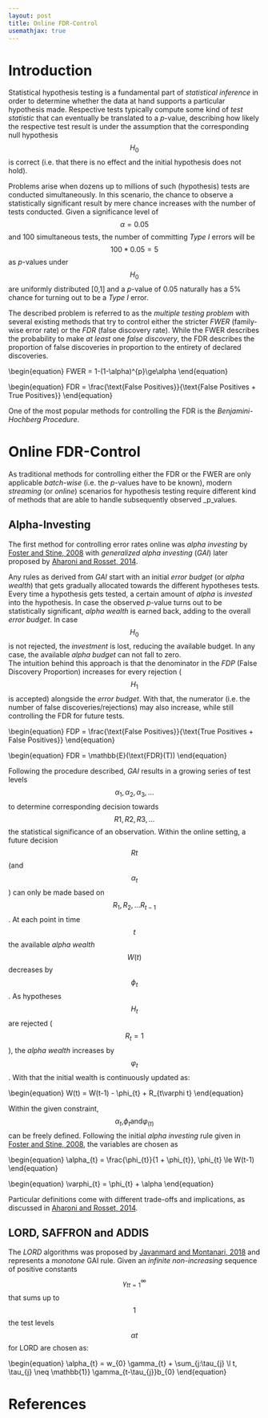 ```yaml
---
layout: post
title: Online FDR-Control
usemathjax: true
---
```


# Introduction

Statistical hypothesis testing is a fundamental part of _statistical inference_ in order
to determine whether the data at hand supports a particular hypothesis made. Respective tests
typically compute some kind of _test statistic_ that can eventually be translated to a
_p_-value, describing how likely the respective test result is under the assumption that the
corresponding null hypothesis $$H_{\text{0}}$$ is correct (i.e. that there is no effect and the 
initial hypothesis does not hold).

Problems arise when dozens up to millions of such (hypothesis) tests are conducted simultaneously.
In this scenario, the chance to observe a statistically significant result by mere chance increases
with the number of tests conducted. Given a significance level of $$\alpha=0.05$$ and $100$ simultaneous
tests, the number of committing _Type I_ errors will be $$100 * 0.05 = 5$$ as _p_-values under
$$H_{\text{0}}$$ are uniformly distributed [0,1] and a _p_-value of 0.05 naturally has a 5% chance for turning
out to be a _Type I_ error.

The described problem is referred to as the _multiple testing problem_ with several existing methods
that try to control either the stricter _FWER_ (family-wise error rate) or the _FDR_ (false discovery
rate). While the FWER describes the probability to make _at least_ one _false discovery_, the FDR
describes the proportion of false discoveries in proportion to the entirety of declared discoveries.

\begin{equation}
   FWER = 1-(1-\alpha)^{p}\ge\alpha
\end{equation}

\begin{equation}
   FDR = \frac{\text{False Positives}}{\text{False Positives + True Positives}}
\end{equation}

One of the most popular methods for controlling the FDR is the _Benjamini-Hochberg Procedure_.

# Online FDR-Control

As traditional methods for controlling either the FDR or the FWER are only applicable _batch-wise_
(i.e. the _p_-values have to be known), modern _streaming_ (or _online_) scenarios for hypothesis
testing require different kind of methods that are able to handle subsequently observed _p_values.

## Alpha-Investing

The first method for controlling error rates online was _alpha investing_ by
[Foster and Stine, 2008](https://rss.onlinelibrary.wiley.com/doi/abs/10.1111/j.1467-9868.2007.00643.x)
with _generalized alpha investing_ (_GAI_) later proposed by [Aharoni and Rosset, 2014](https://www.jstor.org/stable/24774568).

Any rules as derived from _GAI_ start with an initial _error budget_ (or _alpha wealth_) that gets
gradually allocated towards the different hypotheses tests. Every time a hypothesis gets tested, a
certain amount of _alpha_ is _invested_ into the hypothesis. In case the observed _p_-value turns out
to be statistically significant, _alpha wealth_ is earned back, adding to the overall _error budget_.
In case $$H_{\text{0}}$$ is not rejected, the _investment_ is lost, reducing the available budget.
In any case, the available _alpha budget_ can not fall to zero.<br>
The intuition behind this approach is that the denominator in the _FDP_ (False Discovery Proportion)
increases for every rejection ($$H_{\text{1}}$$ is accepted) alongside the _error budget_. With that,
the numerator (i.e. the number of false discoveries/rejections) may also increase, while still
controlling the FDR for future tests.

\begin{equation}
   FDP = \frac{\text{False Positives}}{\text{True Positives + False Positives}}
\end{equation}

\begin{equation}
   FDR = \mathbb{E}(\text{FDR}(T))
\end{equation}

Following the procedure described, _GAI_ results in a growing series of test levels
$${\alpha_{1}}, {\alpha_{2}}, {\alpha_{3}}, ...$$ to determine corresponding decision
towards $${R{1}}, {R{2}}, {R{3}}, ...$$ the statistical significance of an observation.
Within the online setting, a future decision $${R{t}}$$ (and $${\alpha_{t}}$$) can only be made
based on $$R_{1}, R_{2}, ... R_{t-1}$$. At each point in time $$t$$ the available _alpha wealth_
$$W(t)$$ decreases by $$\phi_{t}$$. As hypotheses $$H_{t}$$ are rejected ($$R_{t}=1$$),
the _alpha wealth_ increases by $$\varphi_{t}$$. With that the initial wealth is continuously
updated as:

\begin{equation}
   W(t) = W(t-1) - \phi_{t} + R_{t\varphi t}
\end{equation}

Within the given constraint, $$\alpha_{t}\text{,} \phi_{t} \text{and} \varphi_(t)$$ can be 
freely defined. Following the initial _alpha investing_ rule given in 
[Foster and Stine, 2008](https://rss.onlinelibrary.wiley.com/doi/abs/10.1111/j.1467-9868.2007.00643.x),
the variables are chosen as

\begin{equation}
   \alpha_{t} = \frac{\phi_{t}}{1 + \phi_{t}}, \phi_{t} \le W(t-1)
\end{equation}

\begin{equation}
   \varphi_{t} = \phi_{t} + \alpha
\end{equation}

Particular definitions come with different trade-offs and implications, as discussed in [Aharoni and Rosset, 2014](https://www.jstor.org/stable/24774568).

## LORD, SAFFRON and ADDIS

The _LORD_ algorithms was proposed by
[Javanmard and Montanari, 2018](https://www.ncbi.nlm.nih.gov/pmc/articles/PMC7615519/#R1)
and represents a _monotone_ GAI rule. Given an _infinite non-increasing_ sequence of positive
constants $${\gamma_{t}}^\infty_{t=1}$$ that sums up to $$1$$ the test levels $$\alpha{t}$$ for LORD
are chosen as:

\begin{equation}
   \alpha_{t} = w_{0} \gamma_{t} + \sum_{j:\tau_{j} \l t, \tau_{j} \neq \mathbb{1}} \gamma_{t-\tau_{j}}b_{0}
\end{equation}


# References
